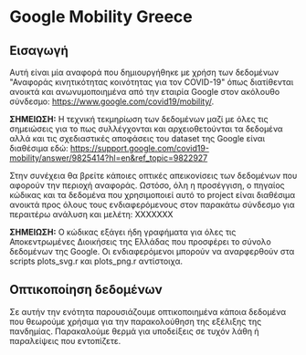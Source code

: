 # Google Mobility Greece

## Εισαγωγή

Αυτή είναι μία αναφορά που δημιουργήθηκε με χρήση των δεδομένων "Αναφοράς κινητικότητας κοινότητας για τον COVID-19" όπως διατίθενται ανοικτά και ανωνυμοποιημένα από την εταιρία Google στον ακόλουθο σύνδεσμο: https://www.google.com/covid19/mobility/. 

__ΣΗΜΕΙΩΣΗ:__ Η τεχνική τεκμηρίωση των δεδομένων μαζί με όλες τις σημειώσεις για το πως συλλέγχονται και αρχειοθετούνται τα δεδομένα αλλά και τις σχεδιαστικές αποφάσεις του dataset της Google είναι διαθέσιμα εδώ: https://support.google.com/covid19-mobility/answer/9825414?hl=en&ref_topic=9822927

Στην συνέχεια θα βρείτε κάποιες οπτικές απεικονίσεις των δεδομένων που αφορούν την περιοχή αναφοράς. Ωστόσο, όλη η προσέγγιση, ο πηγαίος κώδικας και τα δεδομένα που χρησιμοποιεί αυτό το project είναι διαθέσιμα ανοικτά προς όλους τους ενδιαφερόμενους στον παρακάτω σύνδεσμο για περαιτέρω ανάλυση και μελέτη: ΧΧΧΧΧΧΧ

__ΣΗΜΕΙΩΣΗ:__ Ο κώδικας εξάγει ήδη γραφήματα για όλες τις Αποκεντρωμένες Διοικήσεις της Ελλάδας που προσφέρει το σύνολο δεδομένων της Google. Οι ενδιαφερόμενοι μπορούν να αναρφερθούν στα scripts plots_svg.r και plots_png.r αντίστοιχα.

## Οπτικοποίηση δεδομένων

Σε αυτήν την ενότητα παρουσιάζουμε οπτικοποιημένα κάποια δεδομένα που θεωρούμε χρήσιμα για την παρακολούθηση της εξέλιξης της πανδημίας. Παρακαλούμε θερμά για υποδείξεις σε τυχόν λάθη ή παραλείψεις που εντοπίζετε.

